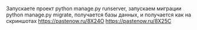 Запускаете проект python manage.py runserver, запускаем миграции python manage.py migrate, получается базы данных, и получается как на скриншотах https://pastenow.ru/8X24O https://pastenow.ru/8X25C
